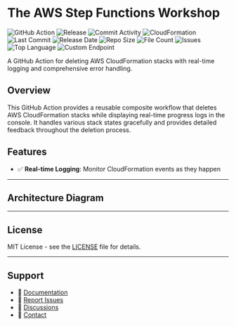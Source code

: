 # The AWS Step Functions Workshop

![GitHub Action](https://img.shields.io/badge/GitHub-Action-blue?logo=github)&nbsp;![Release](https://github.com/subhamay-bhattacharyya/1317-step-function-cft/actions/workflows/release.yaml/badge.svg)&nbsp;![Commit Activity](https://img.shields.io/github/commit-activity/t/subhamay-bhattacharyya/1317-step-function-cft)&nbsp;![CloudFormation](https://img.shields.io/badge/AWS-CloudFormation-orange?logo=amazonaws)&nbsp;![Last Commit](https://img.shields.io/github/last-commit/subhamay-bhattacharyya/1317-step-function-cft)&nbsp;![Release Date](https://img.shields.io/github/release-date/subhamay-bhattacharyya/1317-step-function-cft)&nbsp;![Repo Size](https://img.shields.io/github/repo-size/subhamay-bhattacharyya/1317-step-function-cft)&nbsp;![File Count](https://img.shields.io/github/directory-file-count/subhamay-bhattacharyya/1317-step-function-cft)&nbsp;![Issues](https://img.shields.io/github/issues/subhamay-bhattacharyya/1317-step-function-cft)&nbsp;![Top Language](https://img.shields.io/github/languages/top/subhamay-bhattacharyya/1317-step-function-cft)&nbsp;![Custom Endpoint](https://img.shields.io/endpoint?url=https://gist.githubusercontent.com/bsubhamay/c91b2b5d9545522ce149c5bf13c54356/raw/1317-step-function-cft.json?)


A GitHub Action for deleting AWS CloudFormation stacks with real-time logging and comprehensive error handling.

## Overview

This GitHub Action provides a reusable composite workflow that deletes AWS CloudFormation stacks while displaying real-time progress logs in the console. It handles various stack states gracefully and provides detailed feedback throughout the deletion process.

## Features

- ✅ **Real-time Logging**: Monitor CloudFormation events as they happen

---

## Architecture Diagram


---

## License

MIT License - see the [LICENSE](LICENSE) file for details.

---

## Support

- 📖 [Documentation](https://github.com/subhamay-bhattacharyya/1317-step-function-cft/wiki)
- 🐛 [Report Issues](https://github.com/subhamay-bhattacharyya/1317-step-function-cft/issues)
- 💬 [Discussions](https://github.com/subhamay-bhattacharyya/1317-step-function-cft/discussions)
- 📧 [Contact](mailto:support@subhamay.aws@gmail.com)